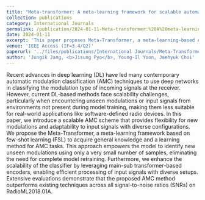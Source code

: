 ```yaml
---
title: "Meta-transformer: A meta-learning framework for scalable automatic modulation classification"
collection: publications
category: International Journals
permalink: /publication/2024-01-11-Meta-transformer:%20A%20meta-learning%20framework%20for%20scalable%20automatic%20modulation%20classification
date: 2024-01-11
excerpt: 'This paper proposes Meta-Transformer, a meta-learning-based AMC framework using few-shot learning and transformer-based encoders to achieve high performance and scalability with unseen modulations.'
venue: 'IEEE Access (IF=3.4/Q2)'
paperurl: '../files/publications/International Journals/Meta-Transformer_A_Meta-Learning_Framework_for_Scalable_Automatic_Modulation_Classification.pdf'
author: 'Jungik Jang, <b>Jisung Pyo</b>, Young-Il Yoon, Jaehyuk Choi'
---
```


Recent advances in deep learning (DL) have led many contemporary automatic modulation classification (AMC) techniques to use deep networks in classifying the modulation type of incoming signals at the receiver. However, current DL-based methods face scalability challenges, particularly when encountering unseen modulations or input signals from environments not present during model training, making them less suitable for real-world applications like software-defined radio devices. In this paper, we introduce a scalable AMC scheme that provides flexibility for new modulations and adaptability to input signals with diverse configurations. We propose the Meta-Transformer, a meta-learning framework based on few-shot learning (FSL) to acquire general knowledge and a learning method for AMC tasks. This approach empowers the model to identify new unseen modulations using only a very small number of samples, eliminating the need for complete model retraining. Furthermore, we enhance the scalability of the classifier by leveraging main-sub transformer-based encoders, enabling efficient processing of input signals with diverse setups. Extensive evaluations demonstrate that the proposed AMC method outperforms existing techniques across all signal-to-noise ratios (SNRs) on RadioML2018.01A.